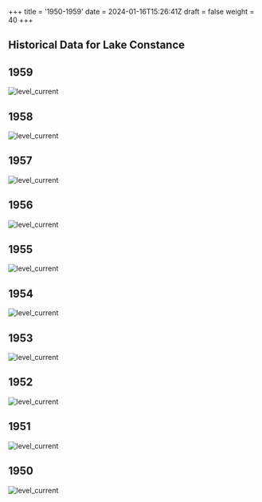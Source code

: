 +++
title = '1950-1959'
date = 2024-01-16T15:26:41Z
draft = false
weight = 40
+++

## Historical Data for Lake Constance

## 1959

![level_current](/images/EN/graphs_historic/longterm_EN_1959.png)

## 1958

![level_current](/images/EN/graphs_historic/longterm_EN_1958.png)

## 1957

![level_current](/images/EN/graphs_historic/longterm_EN_1957.png)

## 1956

![level_current](/images/EN/graphs_historic/longterm_EN_1956.png)

## 1955

![level_current](/images/EN/graphs_historic/longterm_EN_1955.png)

## 1954

![level_current](/images/EN/graphs_historic/longterm_EN_1954.png)

## 1953

![level_current](/images/EN/graphs_historic/longterm_EN_1953.png)

## 1952

![level_current](/images/EN/graphs_historic/longterm_EN_1952.png)

## 1951

![level_current](/images/EN/graphs_historic/longterm_EN_1951.png)

## 1950

![level_current](/images/EN/graphs_historic/longterm_EN_1950.png)